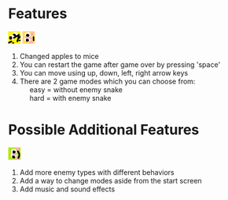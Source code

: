 # Features
![Alt text](/src/images/mouse.png) ![Alt text](/src/images/enemy1.png)
1. Changed apples to mice 
2. You can restart the game after game over by pressing 'space' 
3. You can move using up, down, left, right arrow keys
4. There are 2 game modes which you can choose from: <br>
&nbsp;&nbsp;&nbsp;&nbsp; easy = without enemy snake <br>
&nbsp;&nbsp;&nbsp;&nbsp; hard = with enemy snake

# Possible Additional Features
![Alt text](/src/images/player.png)<br>
1. Add more enemy types with different behaviors 
2. Add a way to change modes aside from the start screen
3. Add music and sound effects